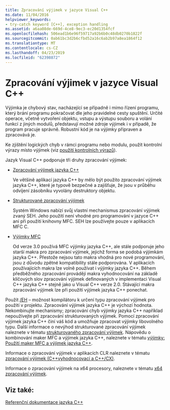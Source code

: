 ```yaml
---
title: Zpracování výjimek v jazyce Visual C++
ms.date: 11/04/2016
helpviewer_keywords:
- try-catch keyword [C++], exception handling
ms.assetid: a6aa08de-669d-4ce8-9ec3-ec20d1354fcf
ms.openlocfilehash: 506ead1b6e96f59717a92b6b0c48db0270b1822f
ms.sourcegitcommit: 0ab61bc3d2b6cfbd52a16c6ab2b97a8ea1864f12
ms.translationtype: MT
ms.contentlocale: cs-CZ
ms.lasthandoff: 04/23/2019
ms.locfileid: "62398872"
---
```

# <a name="exception-handling-in-visual-c"></a>Zpracování výjimek v jazyce Visual C++

Výjimka je chybový stav, nacházející se případně i mimo řízení programu, který brání programu pokračovat dle jeho pravidelné cesty spuštění. Určité operace, včetně vytvoření objektu, vstupu a výstupu souboru a volání funkcí z jiných modulů, představují možné zdroje výjimek i v případě, že program pracuje správně. Robustní kód je na výjimky připraven a zpracovává je.

Ke zjištění logických chyb v rámci programu nebo modulu, použít kontrolní výrazy místo výjimek (viz [použití kontrolních výrazů](/visualstudio/debugger/c-cpp-assertions)).

Jazyk Visual C++ podporuje tři druhy zpracování výjimek:

- [Zpracování výjimek jazyka C++](../cpp/cpp-exception-handling.md)

   Ve většině aplikací jazyka C++ by mělo být použito zpracování výjimek jazyka C++, které je typově bezpečné a zajišťuje, že jsou v průběhu odvíjení zásobníku vyvolány destruktory objektu.

- [Strukturované zpracování výjimek](../cpp/structured-exception-handling-c-cpp.md)

   Systém Windows nabízí svůj vlastní mechanismus zpracování výjimek zvaný SEH. Jeho použití není vhodné pro programování v jazyce C++ ani při použití knihovny MFC. SEH lze používejte pouze v aplikacích MFC C.

- [Výjimky MFC](../mfc/exception-handling-in-mfc.md)

   Od verze 3.0 používá MFC výjimky jazyka C++, ale stále podporuje jeho starší makra pro zpracování výjimek, jejichž forma se podobá výjimkám jazyka C++. Přestože nejsou tato makra vhodná pro nové programování, jsou z důvodu zpětné kompatibility stále podporována. V aplikacích používajících makra lze volně používat i výjimky jazyka C++. Během předběžného zpracování provádějí makra vyhodnocování na základě klíčových slov zpracování výjimek definovaných v implementaci Visual C++ jazyka C++ stejně jako u Visual C++ verze 2.0. Stávající makra zpracování výjimek lze při použití výjimek jazyka C++ ponechat.

Použít [/EH](../build/reference/eh-exception-handling-model.md) – možnost kompilátoru k určení typu zpracování výjimek pro použití v projektu. Zpracování výjimek jazyka C++ je výchozí hodnota. Nekombinujte mechanismy; zpracování chyb výjimky jazyka C++ například nepoužívejte při zpracování strukturovaných výjimek. Pomocí zpracování výjimek jazyka C++ činí váš kód a umožňuje zpracovat výjimky libovolného typu. Další informace o nevýhod strukturované zpracování výjimek naleznete v tématu [strukturovaného zpracování výjimek](../cpp/structured-exception-handling-c-cpp.md). Nápovědu o kombinování maker MFC a výjimek jazyka C++, naleznete v tématu [výjimky: Použití maker MFC a výjimek jazyka C++](../mfc/exceptions-using-mfc-macros-and-cpp-exceptions.md).

Informace o zpracování výjimek v aplikacích CLR naleznete v tématu [zpracování výjimek (C++vyhodnocovací a C++/CX)](../extensions/exception-handling-cpp-component-extensions.md).

Informace o zpracování výjimek na x64 procesory, naleznete v tématu [x64 zpracování výjimek](../build/exception-handling-x64.md).

## <a name="see-also"></a>Viz také:

[Referenční dokumentace jazyka C++](../cpp/cpp-language-reference.md)